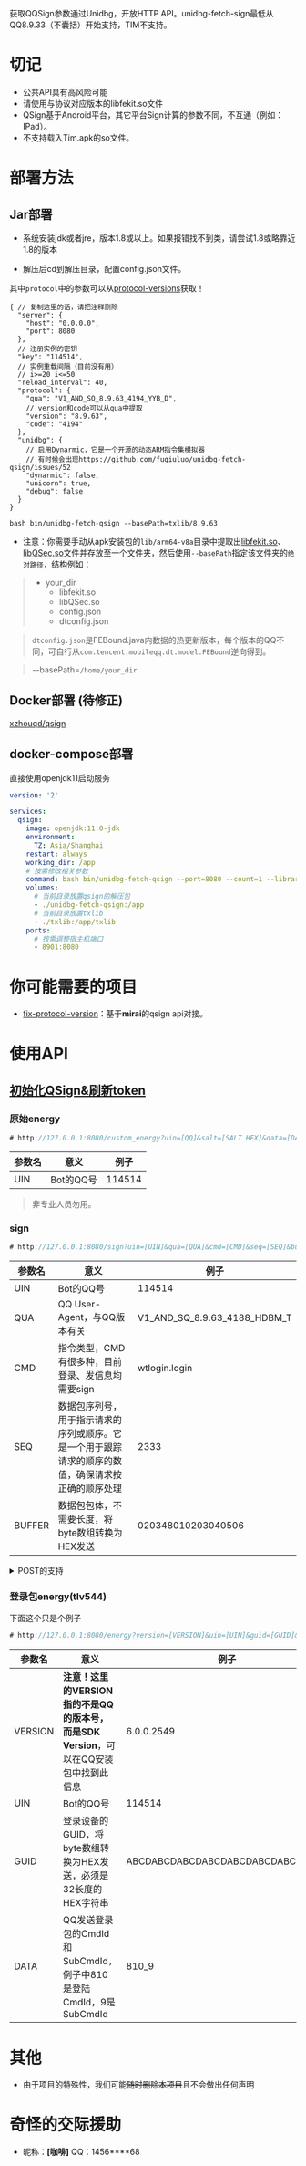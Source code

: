 获取QQSign参数通过Unidbg，开放HTTP API。unidbg-fetch-sign最低从QQ8.9.33（不囊括）开始支持，TIM不支持。

# 切记

 - 公共API具有高风险可能
 - 请使用与协议对应版本的libfekit.so文件
 - QSign基于Android平台，其它平台Sign计算的参数不同，不互通（例如：IPad）。
 - 不支持载入Tim.apk的so文件。

# 部署方法

## Jar部署

- 系统安装jdk或者jre，版本1.8或以上。如果报错找不到类，请尝试1.8或略靠近1.8的版本

- 解压后cd到解压目录，配置config.json文件。<br>

其中```protocol```中的参数可以从[protocol-versions](https://github.com/RomiChan/protocol-versions)获取！

```json5
{ // 复制这里的话，请把注释删除
  "server": {
    "host": "0.0.0.0",
    "port": 8080
  },
  // 注册实例的密钥
  "key": "114514",
  // 实例重载间隔（目前没有用）
  // i>=20 i<=50
  "reload_interval": 40, 
  "protocol": {
    "qua": "V1_AND_SQ_8.9.63_4194_YYB_D",
    // version和code可以从qua中提取
    "version": "8.9.63", 
    "code": "4194"
  },
  "unidbg": {
    // 启用Dynarmic，它是一个开源的动态ARM指令集模拟器
    // 有时候会出现https://github.com/fuqiuluo/unidbg-fetch-qsign/issues/52
    "dynarmic": false,
    "unicorn": true,
    "debug": false
  }
}
```


```shell
bash bin/unidbg-fetch-qsign --basePath=txlib/8.9.63
```
- 注意：你需要手动从apk安装包的`lib/arm64-v8a`目录中提取出[libfekit.so](txlib%2F8.9.63%2Flibfekit.so)、[libQSec.so](txlib%2F8.9.63%2FlibQSec.so)文件并存放至一个文件夹，然后使用`--basePath`指定该文件夹的`绝对路径`，结构例如：
> - your_dir<br>
>     - libfekit.so<br>
>     - libQSec.so<br>
>     - config.json<br>
>     - dtconfig.json<br>

> ```dtconfig.json```是FEBound.java内数据的热更新版本，每个版本的QQ不同，可自行从```com.tencent.mobileqq.dt.model.FEBound```逆向得到。

> --basePath=`/home/your_dir`

## Docker部署 (待修正)

[xzhouqd/qsign](https://hub.docker.com/r/xzhouqd/qsign)

## docker-compose部署

直接使用openjdk11启动服务

```yaml
version: '2'

services:
  qsign:
    image: openjdk:11.0-jdk
    environment:
      TZ: Asia/Shanghai
    restart: always
    working_dir: /app
    # 按需修改相关参数
    command: bash bin/unidbg-fetch-qsign --port=8080 --count=1 --library=txlib/8.9.63 --android_id=someandroidid
    volumes:
      # 当前目录放置qsign的解压包
      - ./unidbg-fetch-qsign:/app
      # 当前目录放置txlib
      - ./txlib:/app/txlib
    ports:
      # 按需调整宿主机端口
      - 8901:8080
```

# 你可能需要的项目

- [fix-protocol-version](https://github.com/cssxsh/fix-protocol-version)：基于**mirai**的qsign api对接。

# 使用API

## [初始化QSign&刷新token](https://github.com/fuqiuluo/unidbg-fetch-qsign/blob/master/refresh_token/README.md)

### 原始energy

```kotlin
# http://127.0.0.1:8080/custom_energy?uin=[QQ]&salt=[SALT HEX]&data=[DATA]
```
| 参数名  |意义|例子|
|------|-----|-----|
| UIN  |Bot的QQ号|114514|

> 非专业人员勿用。

### sign

```kotlin
# http://127.0.0.1:8080/sign?uin=[UIN]&qua=[QUA]&cmd=[CMD]&seq=[SEQ]&buffer=[BUFFER]
```
|参数名|意义|例子|
|-----|-----|-----|
|UIN|Bot的QQ号|114514|
|QUA|QQ User-Agent，与QQ版本有关|V1_AND_SQ_8.9.63_4188_HDBM_T|
|CMD|指令类型，CMD有很多种，目前登录、发信息均需要sign|wtlogin.login|
|SEQ|数据包序列号，用于指示请求的序列或顺序。它是一个用于跟踪请求的顺序的数值，确保请求按正确的顺序处理|2333|
|BUFFER|数据包包体，不需要长度，将byte数组转换为HEX发送|020348010203040506|

<details>
<summary>POST的支持</summary>

如果buffer过长，会超出get请求方式的长度上限，因此sign的请求也支持POST的方式。

请求头 `Content-Type: application/x-www-form-urlencoded`

POST的内容："uin=" + uin + "&qua=" + qua + "&cmd=" + cmd + "&seq=" + seq + "&buffer=" + buffer
</details>

### 登录包energy(tlv544)

下面这个只是个例子

```kotlin
# http://127.0.0.1:8080/energy?version=[VERSION]&uin=[UIN]&guid=[GUID]&data=[DATA]
```

|参数名|意义|例子|
|-----|-----|-----|
|VERSION|**注意！**这里的VERSION指的**不是QQ的版本号，而是SDK Version**，可以在QQ安装包中找到此信息|6.0.0.2549|
|UIN|Bot的QQ号|114514|
|GUID|登录设备的GUID，将byte数组转换为HEX发送，必须是32长度的HEX字符串|ABCDABCDABCDABCDABCDABCDABCDABCD|
|DATA|QQ发送登录包的CmdId和SubCmdId，例子中810是登陆CmdId，9是SubCmdId|810_9|

# 其他
- 由于项目的特殊性，我们可能~~随时删除本项目~~且不会做出任何声明

# 奇怪的交际援助

 - 昵称：**[咖啡]**  QQ：1456****68
